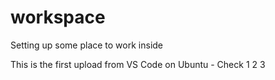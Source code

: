 # workspace
Setting up some place to work inside

This is the first upload from VS Code on Ubuntu - Check 1 2 3
